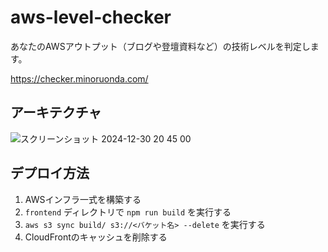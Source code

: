 # aws-level-checker

あなたのAWSアウトプット（ブログや登壇資料など）の技術レベルを判定します。

https://checker.minoruonda.com/

## アーキテクチャ

![スクリーンショット 2024-12-30 20 45 00](https://github.com/user-attachments/assets/3de3251f-d929-4ee5-b62f-5a8ae06739d9)

## デプロイ方法

1. AWSインフラ一式を構築する
2. `frontend` ディレクトリで `npm run build` を実行する
3. `aws s3 sync build/ s3://<バケット名> --delete` を実行する
4. CloudFrontのキャッシュを削除する
